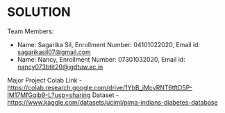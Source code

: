# SOLUTION
Team Members:
* Name: Sagarika Sil, Enrollment Number: 04101022020, Email id: sagarikasil07@gmail.com
* Name: Nancy, Enrollment Number: 07301032020, Email id: nancy073btit20@igdtuw.ac.in


Major Project Colab Link - https://colab.research.google.com/drive/1YbB_iMcyRNT6tftD5P-IM17MfGqib9-L?usp=sharing
Dataset -  https://www.kaggle.com/datasets/uciml/pima-indians-diabetes-database
